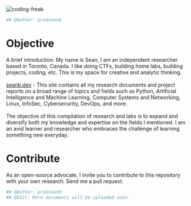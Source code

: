 ![coding-freak](https://user-images.githubusercontent.com/59718043/120569049-2921b700-c3e3-11eb-8375-987138650d68.gif)
```python
## @Author: prodseanb
```

# Objective
A brief introduction. My name is Sean, I am an independent researcher based in Toronto, Canada. I like doing CTFs, building home labs, building projects, coding, etc. This is my space for creative and analytic thinking.<br /><br />
[seanb.dev](https://seanb.dev/) - This site contains all my research documents and project reports on a broad range of topics and fields such as Python, Artificial Intelligence and Machine Learning, Computer Systems and Networking, Linux, InfoSec, Cybersecurity, DevOps, and more.<br /><br />
The objective of this compilation of research and labs is to expand and diversify both my knowledge and expertise on the fields I mentioned. I am an avid learner and researcher who embraces the challenge of learning something new everyday.
# Contribute
As an open-source advocate, I invite you to contribute to this repository with your own research. Send me a pull request.
```python
## @Author: prodseanb
## @Edit: More documents will be uploaded soon.
```
